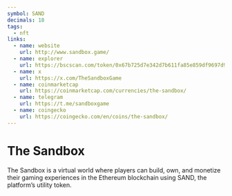 ```yaml
---
symbol: SAND
decimals: 18
tags:
  - nft
links:
  - name: website
    url: http://www.sandbox.game/
  - name: explorer
    url: https://bscscan.com/token/0x67b725d7e342d7b611fa85e859df9697d9378b2e
  - name: x
    url: https://x.com/TheSandboxGame
  - name: coinmarketcap
    url: https://coinmarketcap.com/currencies/the-sandbox/
  - name: telegram
    url: https://t.me/sandboxgame
  - name: coingecko
    url: https://coingecko.com/en/coins/the-sandbox/
---
```


# The Sandbox

The Sandbox is a virtual world where players can build, own, and monetize their gaming experiences in the Ethereum blockchain using SAND, the platform’s utility token.
